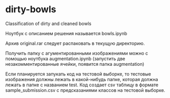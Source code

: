 # dirty-bowls
Classification of dirty and cleaned bowls

Ноутбук с описанием решения называется bowls.ipynb

Архив original.rar следует распаковать в текущую директорию.

Получить папку с агументированными изображениями можно с помощью ноутбука augmentation.ipynb (запустить две незакомментированные ячейки, появится папка augmentation)

Если планируется запукать код на тестовой выборке, то тестовые изображения должны лежать в какой-нибудь папке, которая должна лежать в папке c названием test. Код создает csv таблицу в формате sample_submission.csv с предсказаниями классов на тестовой выборке.
